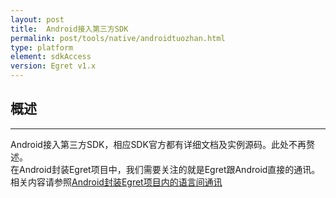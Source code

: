 ```yaml
---
layout: post
title:  Android接入第三方SDK
permalink: post/tools/native/androidtuozhan.html
type: platform
element: sdkAccess
version: Egret v1.x
---
```




## 概述
-----------------
Android接入第三方SDK，相应SDK官方都有详细文档及实例源码。此处不再赘述。    
在Android封装Egret项目中，我们需要关注的就是Egret跟Android直接的通讯。相关内容请参照<a href="{{site.baseurl}}/tools/native/comm-egret-android.html" target="_blank">Android封装Egret项目内的语言间通讯</a>
